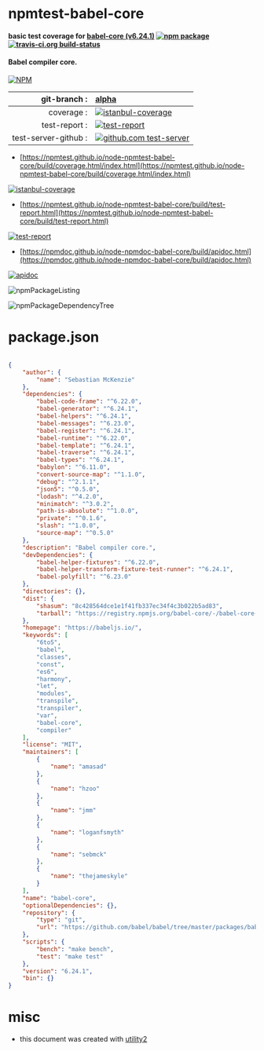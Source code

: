 # npmtest-babel-core

#### basic test coverage for  [babel-core (v6.24.1)](https://babeljs.io/)  [![npm package](https://img.shields.io/npm/v/npmtest-babel-core.svg?style=flat-square)](https://www.npmjs.org/package/npmtest-babel-core) [![travis-ci.org build-status](https://api.travis-ci.org/npmtest/node-npmtest-babel-core.svg)](https://travis-ci.org/npmtest/node-npmtest-babel-core)

#### Babel compiler core.

[![NPM](https://nodei.co/npm/babel-core.png?downloads=true&downloadRank=true&stars=true)](https://www.npmjs.com/package/babel-core)

| git-branch : | [alpha](https://github.com/npmtest/node-npmtest-babel-core/tree/alpha)|
|--:|:--|
| coverage : | [![istanbul-coverage](https://npmtest.github.io/node-npmtest-babel-core/build/coverage.badge.svg)](https://npmtest.github.io/node-npmtest-babel-core/build/coverage.html/index.html)|
| test-report : | [![test-report](https://npmtest.github.io/node-npmtest-babel-core/build/test-report.badge.svg)](https://npmtest.github.io/node-npmtest-babel-core/build/test-report.html)|
| test-server-github : | [![github.com test-server](https://npmtest.github.io/node-npmtest-babel-core/GitHub-Mark-32px.png)](https://npmtest.github.io/node-npmtest-babel-core/build/app/index.html) | | build-artifacts : | [![build-artifacts](https://npmtest.github.io/node-npmtest-babel-core/glyphicons_144_folder_open.png)](https://github.com/npmtest/node-npmtest-babel-core/tree/gh-pages/build)|

- [https://npmtest.github.io/node-npmtest-babel-core/build/coverage.html/index.html](https://npmtest.github.io/node-npmtest-babel-core/build/coverage.html/index.html)

[![istanbul-coverage](https://npmtest.github.io/node-npmtest-babel-core/build/screenCapture.buildCi.browser.%252Ftmp%252Fbuild%252Fcoverage.lib.html.png)](https://npmtest.github.io/node-npmtest-babel-core/build/coverage.html/index.html)

- [https://npmtest.github.io/node-npmtest-babel-core/build/test-report.html](https://npmtest.github.io/node-npmtest-babel-core/build/test-report.html)

[![test-report](https://npmtest.github.io/node-npmtest-babel-core/build/screenCapture.buildCi.browser.%252Ftmp%252Fbuild%252Ftest-report.html.png)](https://npmtest.github.io/node-npmtest-babel-core/build/test-report.html)

- [https://npmdoc.github.io/node-npmdoc-babel-core/build/apidoc.html](https://npmdoc.github.io/node-npmdoc-babel-core/build/apidoc.html)

[![apidoc](https://npmdoc.github.io/node-npmdoc-babel-core/build/screenCapture.buildCi.browser.%252Ftmp%252Fbuild%252Fapidoc.html.png)](https://npmdoc.github.io/node-npmdoc-babel-core/build/apidoc.html)

![npmPackageListing](https://npmtest.github.io/node-npmtest-babel-core/build/screenCapture.npmPackageListing.svg)

![npmPackageDependencyTree](https://npmtest.github.io/node-npmtest-babel-core/build/screenCapture.npmPackageDependencyTree.svg)



# package.json

```json

{
    "author": {
        "name": "Sebastian McKenzie"
    },
    "dependencies": {
        "babel-code-frame": "^6.22.0",
        "babel-generator": "^6.24.1",
        "babel-helpers": "^6.24.1",
        "babel-messages": "^6.23.0",
        "babel-register": "^6.24.1",
        "babel-runtime": "^6.22.0",
        "babel-template": "^6.24.1",
        "babel-traverse": "^6.24.1",
        "babel-types": "^6.24.1",
        "babylon": "^6.11.0",
        "convert-source-map": "^1.1.0",
        "debug": "^2.1.1",
        "json5": "^0.5.0",
        "lodash": "^4.2.0",
        "minimatch": "^3.0.2",
        "path-is-absolute": "^1.0.0",
        "private": "^0.1.6",
        "slash": "^1.0.0",
        "source-map": "^0.5.0"
    },
    "description": "Babel compiler core.",
    "devDependencies": {
        "babel-helper-fixtures": "^6.22.0",
        "babel-helper-transform-fixture-test-runner": "^6.24.1",
        "babel-polyfill": "^6.23.0"
    },
    "directories": {},
    "dist": {
        "shasum": "8c428564dce1e1f41fb337ec34f4c3b022b5ad83",
        "tarball": "https://registry.npmjs.org/babel-core/-/babel-core-6.24.1.tgz"
    },
    "homepage": "https://babeljs.io/",
    "keywords": [
        "6to5",
        "babel",
        "classes",
        "const",
        "es6",
        "harmony",
        "let",
        "modules",
        "transpile",
        "transpiler",
        "var",
        "babel-core",
        "compiler"
    ],
    "license": "MIT",
    "maintainers": [
        {
            "name": "amasad"
        },
        {
            "name": "hzoo"
        },
        {
            "name": "jmm"
        },
        {
            "name": "loganfsmyth"
        },
        {
            "name": "sebmck"
        },
        {
            "name": "thejameskyle"
        }
    ],
    "name": "babel-core",
    "optionalDependencies": {},
    "repository": {
        "type": "git",
        "url": "https://github.com/babel/babel/tree/master/packages/babel-core"
    },
    "scripts": {
        "bench": "make bench",
        "test": "make test"
    },
    "version": "6.24.1",
    "bin": {}
}
```



# misc
- this document was created with [utility2](https://github.com/kaizhu256/node-utility2)
